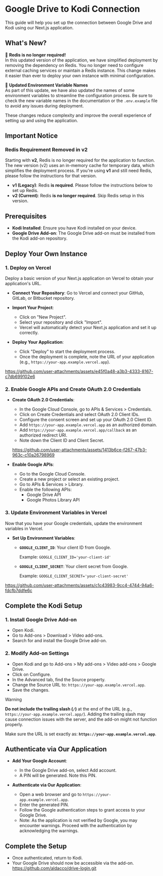 # Google Drive to Kodi Connection

This guide will help you set up the connection between Google Drive and Kodi using our Next.js application.

## **What's New?**

🚀 **Redis is no longer required!**  
In this updated version of the application, we have simplified deployment by removing the dependency on Redis. You no longer need to configure external caching services or maintain a Redis instance. This change makes it easier than ever to deploy your own instance with minimal configuration.

🔄 **Updated Environment Variable Names**  
As part of this update, we have also updated the names of some environment variables to streamline the configuration process. Be sure to check the new variable names in the documentation or the `.env.example` file to avoid any issues during deployment.

These changes reduce complexity and improve the overall experience of setting up and using the application.


## Important Notice

### **Redis Requirement Removed in v2**
Starting with **v2**, Redis is no longer required for the application to function. The new version (v2) uses an in-memory cache for temporary data, which simplifies the deployment process. If you're using **v1** and still need Redis, please follow the instructions for that version.

- **v1 (Legacy)**: Redis **is required**. Please follow the instructions below to set up Redis.
- **v2 (Current)**: Redis **is no longer required**. Skip Redis setup in this version.


## Prerequisites

- **Kodi Installed**: Ensure you have Kodi installed on your device.
- **Google Drive Add-on**: The Google Drive add-on must be installed from the Kodi add-on repository.


## Deploy Your Own Instance

### 1. Deploy on Vercel

Deploy a basic version of your Next.js application on Vercel to obtain your application's URL.

- **Connect Your Repository**: Go to Vercel and connect your GitHub, GitLab, or Bitbucket repository.
- **Import Your Project**:
  - Click on "New Project".
  - Select your repository and click "Import".
  - Vercel will automatically detect your Next.js application and set it up correctly.

- **Deploy Your Application**:
  - Click "Deploy" to start the deployment process.
  - Once the deployment is complete, note the URL of your application (e.g., `https://your-app.example.vercel.app`).

https://github.com/user-attachments/assets/e45f0a48-a3b3-4333-8167-c7db699102e6

### 2. Enable Google APIs and Create OAuth 2.0 Credentials

- **Create OAuth 2.0 Credentials**:
  - In the Google Cloud Console, go to APIs & Services > Credentials.
  - Click on Create Credentials and select OAuth 2.0 Client IDs.
  - Configure the consent screen and set up your OAuth 2.0 Client ID.
  - Add `https://your-app.example.vercel.app` as an authorized domain.
  - Add `https://your-app.example.vercel.app/callback` as an authorized redirect URI.
  - Note down the Client ID and Client Secret.

  https://github.com/user-attachments/assets/1413b6ce-f267-47b3-963c-c10a26798969
  
- **Enable Google APIs**:
  - Go to the Google Cloud Console.
  - Create a new project or select an existing project.
  - Go to APIs & Services > Library.
  - Enable the following APIs:
    - Google Drive API
    - Google Photos Library API

### 3. Update Environment Variables in Vercel

Now that you have your Google credentials, update the environment variables in Vercel.

- **Set Up Environment Variables**:
  - **`GOOGLE_CLIENT_ID`**: Your client ID from Google.

    Example: `GOOGLE_CLIENT_ID='your-client-id'`

  - **`GOOGLE_CLIENT_SECRET`**: Your client secret from Google.

    Example: `GOOGLE_CLIENT_SECRET='your-client-secret'`

https://github.com/user-attachments/assets/c1c43983-9cc4-4744-94a6-fdcfb7ddfe6c

## Complete the Kodi Setup

### 1. Install Google Drive Add-on

- Open Kodi.
- Go to Add-ons > Download > Video add-ons.
- Search for and install the Google Drive add-on.

### 2. Modify Add-on Settings

- Open Kodi and go to Add-ons > My add-ons > Video add-ons > Google Drive.
- Click on Configure.
- In the Advanced tab, find the Source property.
- Change the Source URL to: `https://your-app.example.vercel.app`.
- Save the changes.

> [!WARNING]  
> **Do not include the trailing slash (`/`)** at the end of the URL (e.g., `https://your-app.example.vercel.app/`). Adding the trailing slash may cause connection issues with the server, and the add-on might not function properly.
>
> Make sure the URL is set exactly as: **`https://your-app.example.vercel.app`**.

## Authenticate via Our Application

- **Add Your Google Account**:
  - In the Google Drive add-on, select Add account.
  - A PIN will be generated. Note this PIN.

- **Authenticate via Our Application**:
  - Open a web browser and go to `https://your-app.example.vercel.app`.
  - Enter the generated PIN.
  - Follow the Google authentication steps to grant access to your Google Drive.
  - Note: As the application is not verified by Google, you may encounter warnings. Proceed with the authentication by acknowledging the warnings.

## Complete the Setup

- Once authenticated, return to Kodi.
- Your Google Drive should now be accessible via the add-on.
https://github.com/aldacco/drive-login.git
